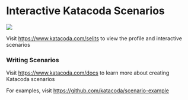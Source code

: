 # Interactive Katacoda Scenarios

[![](http://shields.katacoda.com/katacoda/selits/count.svg)](https://www.katacoda.com/selits "Get your profile on Katacoda.com")

Visit https://www.katacoda.com/selits to view the profile and interactive scenarios

### Writing Scenarios
Visit https://www.katacoda.com/docs to learn more about creating Katacoda scenarios

For examples, visit https://github.com/katacoda/scenario-example
